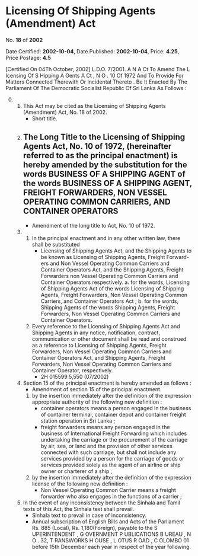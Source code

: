 # Licensing  Of  Shipping  Agents (Amendment)  Act

No. **18** of **2002**

Date Certified: **2002-10-04**, Date Published: **2002-10-04**, Price: **4.25**, Price Postage: **4.5**

[Certified On 04Th October, 2002]
L.D.O. 7/2001.
A N  A Ct   To   Amend   The  L Icensing   Of   S Hipping   A Gents  A Ct , N O . 10  Of  1972  And   To   Provide   For   Matters   Connected
Therewith   Or   Incidental   Thereto .
Be It Enacted By The Parliament Of The Democratic Socialist Republic Of Sri Lanka As Follows :

0. 
    1. This Act may be cited as the Licensing of Shipping Agents (Amendment) Act, No. 18 of 2002.
        - Short title.
    2. The Long Title to the Licensing of Shipping Agents Act, No. 10 of 1972, (hereinafter referred to as the principal enactment) is hereby amended by the substitution for the words BUSINESS OF A SHIPPING AGENT of the words BUSINESS OF A SHIPPING AGENT, FREIGHT FORWARDERS, NON VESSEL OPERATING COMMON CARRIERS, AND CONTAINER OPERATORS
        - 
        - Amendment of the long title to Act, No. 10 of 1972.
    3. 
        1. In the principal enactment and in any other written law, there shall be substituted
            - Licensing of Shipping Agents Act, and the Shipping Agents to be known as Licensing of Shipping Agents, Freight Forward- ers and Non Vessel Operating Common Carriers and Container Operators Act, and the Shipping Agents, Freight Forwarders non Vessel Operating Common Carriers and Container Operators respectively.
            a. for the words, Licensing of Shipping Agents Act of the words Licensing of Shipping Agents, Freight Forwarders, Non Vessel Operating Common Carriers, and Container Operators Act ;
            b. for the words, Shipping Agents of the words Shipping Agents, Freight Forwarders, Non Vessel Operating Common Carriers and Container Operators.
        2. Every reference to the Licensing of Shipping Agents Act and Shipping Agents in any notice, notification, contract, communication or other document shall be read and construed as a reference to Licensing of Shipping Agents, Freight Forwarders, Non Vessel Operating Common Carriers and Container Operators Act, and Shipping Agents, Freight Forwarders, Non Vessel Operating Common Carriers and Container Operator, respectively.
            - 2H 015599 5,550 (07/2002)
    4. Section 15 of the principal enactment is hereby amended as follows :
        - Amendment of section 15 of the principal enactment.
        1. by the insertion immediately after the definition of the expression appropriate authority of the following new definition :
            - container operators means a person engaged in the business of container terminal, container depot and container freight station operation in Sri Lanka ;
            - freight forwarders means any person engaged in the business of International Freight Forwarding which includes undertaking the carriage or the procurement of the carriage by air, sea, or land and the provision of other services connected with such carriage, but shall not include any services provided by a person for the carriage of goods or services provided solely as the agent of an airline or ship owner or charterer of a ship ;
        2. by the insertion immediately after the definition of the expression license of the following new definition :
            - Non Vessel Operating Common Carrier means a freight forwarder who also engages in the functions of a carrier ;
    5. In the event of any inconsistency between the Sinhala and Tamil texts of this Act, the Sinhala text shall prevail.
        - Sinhala text to prevail in case of inconsistency.
        - Annual subscription of English Bills and Acts of the Parliament Rs. 885 (Local), Rs. 1,180(Foreign), payable to the S UPERINTENDENT , G OVERNMENT  P UBLICATIONS  B UREAU , N O . 32, T RANSWORKS  H OUSE , L OTUS  R OAD , C OLOMBO  01 before 15th December each year in respect of the year following.